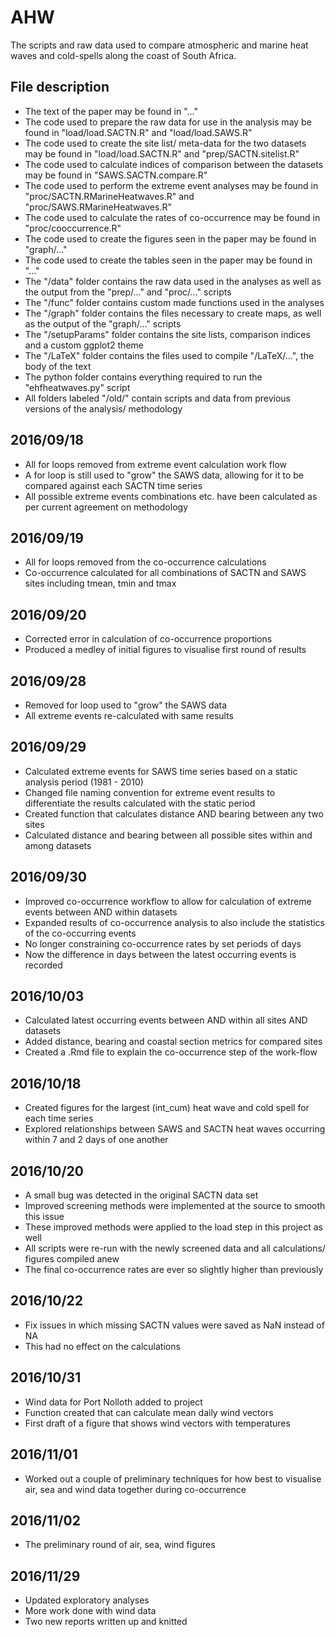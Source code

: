 # AHW
The scripts and raw data used to compare atmospheric and marine heat waves and cold-spells along the coast of South Africa.

## File description
* The text of the paper may be found in "..."
* The code used to prepare the raw data for use in the analysis may be found in "load/load.SACTN.R" and "load/load.SAWS.R"
* The code used to create the site list/ meta-data for the two datasets may be found in "load/load.SACTN.R" and "prep/SACTN.sitelist.R"
* The code used to calculate indices of comparison between the datasets may be found in "SAWS.SACTN.compare.R"
* The code used to perform the extreme event analyses may be found in "proc/SACTN.RMarineHeatwaves.R" and "proc/SAWS.RMarineHeatwaves.R"
* The code used to calculate the rates of co-occurrence may be found in "proc/cooccurrence.R"
* The code used to create the figures seen in the paper may be found in "graph/..."
* The code used to create the tables seen in the paper may be found in "..."
* The "/data" folder contains the raw data used in the analyses as well as the output from the "prep/..." and "proc/..." scripts
* The "/func" folder contains custom made functions used in the analyses
* The "/graph" folder contains the files necessary to create maps, as well as the output of the "graph/..." scripts
* The "/setupParams" folder contains the site lists, comparison indices and a custom ggplot2 theme
* The "/LaTeX" folder contains the files used to compile "/LaTeX/...", the body of the text
* The python folder contains everything required to run the "ehfheatwaves.py" script
* All folders labeled "/old/" contain scripts and data from previous versions of the analysis/ methodology

## 2016/09/18
* All for loops removed from extreme event calculation work flow
* A for loop is still used to "grow" the SAWS data, allowing for it to be compared against each SACTN time series
* All possible extreme events combinations etc. have been calculated as per current agreement on methodology

## 2016/09/19
* All for loops removed from the co-occurrence calculations
* Co-occurrence calculated for all combinations of SACTN and SAWS sites including tmean, tmin and tmax

## 2016/09/20
* Corrected error in calculation of co-occurrence proportions
* Produced a medley of initial figures to visualise first round of results

## 2016/09/28
* Removed for loop used to "grow" the SAWS data
* All extreme events re-calculated with same results

## 2016/09/29
* Calculated extreme events for SAWS time series based on a static analysis period (1981 - 2010)
* Changed file naming convention for extreme event results to differentiate the results calculated with the static period
* Created function that calculates distance AND bearing between any two sites
* Calculated distance and bearing between all possible sites within and among datasets

## 2016/09/30
* Improved co-occurrence workflow to allow for calculation of extreme events between AND within datasets
* Expanded results of co-occurrence analysis to also include the statistics of the co-occurring events
* No longer constraining co-occurrence rates by set periods of days
* Now the difference in days between the latest occurring events is recorded

## 2016/10/03
* Calculated latest occurring events between AND within all sites AND datasets
* Added distance, bearing and coastal section metrics for compared sites
* Created a .Rmd file to explain the co-occurrence step of the work-flow

## 2016/10/18
* Created figures for the largest (int_cum) heat wave and cold spell for each time series
* Explored relationships between SAWS and SACTN heat waves occurring within 7 and 2 days of one another

## 2016/10/20
* A small bug was detected in the original SACTN data set
* Improved screening methods were implemented at the source to smooth this issue
* These improved methods were applied to the load step in this project as well
* All scripts were re-run with the newly screened data and all calculations/ figures compiled anew
* The final co-occurrence rates are ever so slightly higher than previously

## 2016/10/22
* Fix issues in which missing SACTN values were saved as NaN instead of NA
* This had no effect on the calculations

## 2016/10/31
* Wind data for Port Nolloth added to project
* Function created that can calculate mean daily wind vectors
* First draft of a figure that shows wind vectors with temperatures

## 2016/11/01
* Worked out a couple of preliminary techniques for how best to visualise air, sea and wind data together during co-occurrence

## 2016/11/02
* The preliminary round of air, sea, wind figures

## 2016/11/29
* Updated exploratory analyses
* More work done with wind data
* Two new reports written up and knitted